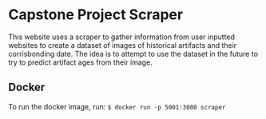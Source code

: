# Capstone Project Scraper
This website uses a scraper to gather information from user inputted websites to create a dataset of images of historical artifacts and their corrisbonding date.
The idea is to attempt to use the dataset in the future to try to predict artifact ages from their image.

## Docker
To run the docker image, run:
`$ docker run -p 5001:3000 scraper`
